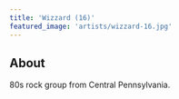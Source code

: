 ```yaml
---
title: 'Wizzard (16)'
featured_image: 'artists/wizzard-16.jpg'
---
```


## About

80s rock group from Central Pennsylvania.
